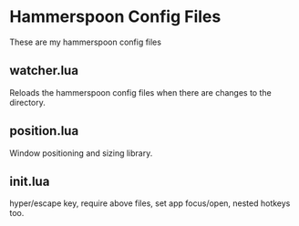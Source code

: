 # Hammerspoon Config Files

These are my hammerspoon config files

## watcher.lua

Reloads the hammerspoon config files when there are changes to the directory.

## position.lua

Window positioning and sizing library.

## init.lua

hyper/escape key, require above files, set app focus/open, nested hotkeys too.
